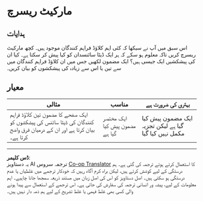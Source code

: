 <!--
CO_OP_TRANSLATOR_METADATA:
{
  "original_hash": "96f3696153d9ed54b19a1bb65438c104",
  "translation_date": "2025-08-27T09:38:49+00:00",
  "source_file": "5-Data-Science-In-Cloud/17-Introduction/assignment.md",
  "language_code": "ur"
}
-->
# مارکیٹ ریسرچ

## ہدایات

اس سبق میں آپ نے سیکھا کہ کئی اہم کلاؤڈ فراہم کنندگان موجود ہیں۔ کچھ مارکیٹ ریسرچ کریں تاکہ معلوم ہو سکے کہ ہر ایک ڈیٹا سائنسدان کو کیا پیش کر سکتا ہے۔ کیا ان کی پیشکشیں ایک جیسی ہیں؟ ایک مضمون لکھیں جس میں ان کلاؤڈ فراہم کنندگان میں سے تین یا اس سے زیادہ کی پیشکشوں کو بیان کریں۔

## معیار

مثالی | مناسب | بہتری کی ضرورت ہے
--- | --- | --- |
ایک صفحے کا مضمون تین کلاؤڈ فراہم کنندگان کی ڈیٹا سائنس کی پیشکشوں کو بیان کرتا ہے اور ان کے درمیان فرق واضح کرتا ہے۔ | ایک مختصر مضمون پیش کیا گیا ہے | ایک مضمون پیش کیا گیا ہے لیکن تجزیہ مکمل نہیں کیا گیا

---

**ڈس کلیمر**:  
یہ دستاویز AI ترجمہ سروس [Co-op Translator](https://github.com/Azure/co-op-translator) کا استعمال کرتے ہوئے ترجمہ کی گئی ہے۔ ہم درستگی کے لیے کوشش کرتے ہیں، لیکن براہ کرم آگاہ رہیں کہ خودکار ترجمے میں غلطیاں یا عدم درستگی ہو سکتی ہیں۔ اصل دستاویز کو اس کی اصل زبان میں مستند ذریعہ سمجھا جانا چاہیے۔ اہم معلومات کے لیے، پیشہ ور انسانی ترجمہ کی سفارش کی جاتی ہے۔ اس ترجمے کے استعمال سے پیدا ہونے والی کسی بھی غلط فہمی یا غلط تشریح کے لیے ہم ذمہ دار نہیں ہیں۔